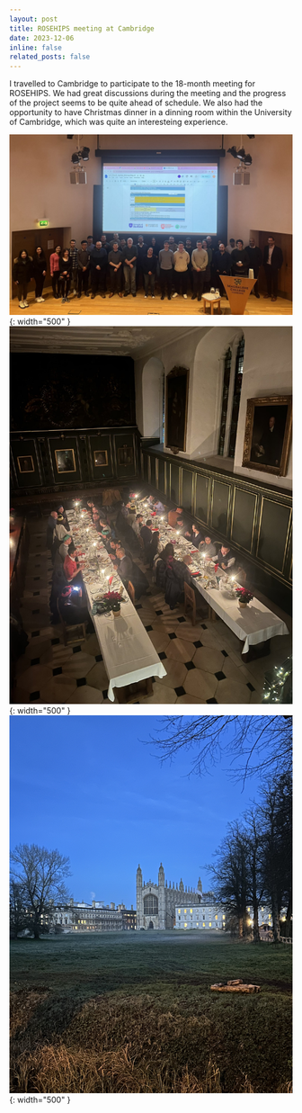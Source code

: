 ```yaml
---
layout: post
title: ROSEHIPS meeting at Cambridge
date: 2023-12-06
inline: false
related_posts: false
---
```


I travelled to Cambridge to participate to the 18-month meeting for ROSEHIPS. We had great discussions during the meeting and the progress of the project seems to be quite ahead of schedule. We also had the opportunity to have Christmas dinner in a dinning room within the University of Cambridge, which was quite an interesteing experience.

![rosehips_meeting](/assets/img/cambridge_1.JPG){: width="500" }
![dinner](/assets/img/cambridge_2.JPG){: width="500" }
![Kings college](/assets/img/cambridge_3.jpeg){: width="500" }
